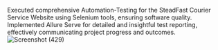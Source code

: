 Executed comprehensive Automation-Testing for the SteadFast Courier Service Website using Selenium tools, ensuring software quality. Implemented Allure Serve for detailed and insightful test reporting, effectively communicating project progress and outcomes.
![Screenshot (429)](https://github.com/sufiurrhaman/Automation-Testing/assets/90712313/b189aa84-bd56-46af-a0b3-1c2fd2006d5d)



